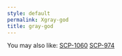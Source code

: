 ```yaml
---
style: default
permalink: Xgray-god
title: gray-god
---
```

You may also like:
[SCP-1060](http://scp-wiki.net/scp-1060)
[SCP-974](http://scp-wiki.net/scp-974)